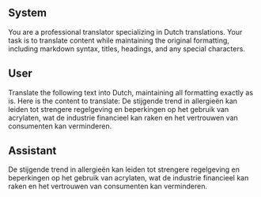 ## System

You are a professional translator specializing in Dutch translations. 
Your task is to translate content while maintaining the original formatting, including markdown syntax, 
titles, headings, and any special characters.

## User

Translate the following text into Dutch, maintaining all formatting exactly as is.
Here is the content to translate:
De stijgende trend in allergieën kan leiden tot strengere regelgeving en beperkingen op het gebruik van acrylaten, wat de industrie financieel kan raken en het vertrouwen van consumenten kan verminderen.

## Assistant

De stijgende trend in allergieën kan leiden tot strengere regelgeving en beperkingen op het gebruik van acrylaten, wat de industrie financieel kan raken en het vertrouwen van consumenten kan verminderen.

